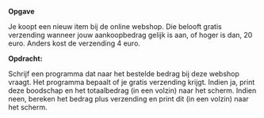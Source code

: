 **Opgave**

Je koopt een nieuw item bij de online webshop. Die belooft gratis verzending wanneer jouw aankoopbedrag gelijk is aan, of hoger is dan, 20 euro. Anders kost de verzending 4 euro. 


**Opdracht:** 

Schrijf een programma dat naar het bestelde bedrag bij deze webshop vraagt. Het programma bepaalt of je gratis verzending krijgt. Indien ja, print deze boodschap en het totaalbedrag (in een volzin) naar het scherm. Indien neen, bereken het bedrag plus verzending en print dit (in een volzin) naar het scherm. 